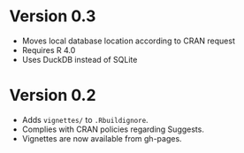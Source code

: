 # Version 0.3

- Moves local database location according to CRAN request
- Requires R 4.0
- Uses DuckDB instead of SQLite

# Version 0.2

- Adds `vignettes/` to `.Rbuildignore`.
- Complies with CRAN policies regarding Suggests.
- Vignettes are now available from gh-pages.
